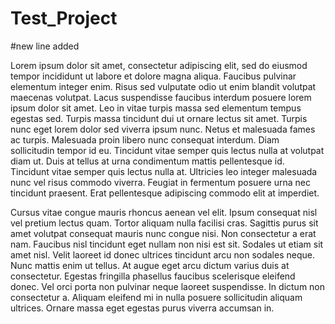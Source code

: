 # Test_Project
#new line added

Lorem ipsum dolor sit amet, consectetur adipiscing elit, sed do eiusmod tempor incididunt ut labore et dolore magna aliqua. Faucibus pulvinar elementum integer enim. Risus sed vulputate odio ut enim blandit volutpat maecenas volutpat. Lacus suspendisse faucibus interdum posuere lorem ipsum dolor sit amet. Leo in vitae turpis massa sed elementum tempus egestas sed. Turpis massa tincidunt dui ut ornare lectus sit amet. Turpis nunc eget lorem dolor sed viverra ipsum nunc. Netus et malesuada fames ac turpis. Malesuada proin libero nunc consequat interdum. Diam sollicitudin tempor id eu. Tincidunt vitae semper quis lectus nulla at volutpat diam ut. Duis at tellus at urna condimentum mattis pellentesque id. Tincidunt vitae semper quis lectus nulla at. Ultricies leo integer malesuada nunc vel risus commodo viverra. Feugiat in fermentum posuere urna nec tincidunt praesent. Erat pellentesque adipiscing commodo elit at imperdiet.

Cursus vitae congue mauris rhoncus aenean vel elit. Ipsum consequat nisl vel pretium lectus quam. Tortor aliquam nulla facilisi cras. Sagittis purus sit amet volutpat consequat mauris nunc congue nisi. Non consectetur a erat nam. Faucibus nisl tincidunt eget nullam non nisi est sit. Sodales ut etiam sit amet nisl. Velit laoreet id donec ultrices tincidunt arcu non sodales neque. Nunc mattis enim ut tellus. At augue eget arcu dictum varius duis at consectetur. Egestas fringilla phasellus faucibus scelerisque eleifend donec. Vel orci porta non pulvinar neque laoreet suspendisse. In dictum non consectetur a. Aliquam eleifend mi in nulla posuere sollicitudin aliquam ultrices. Ornare massa eget egestas purus viverra accumsan in.
